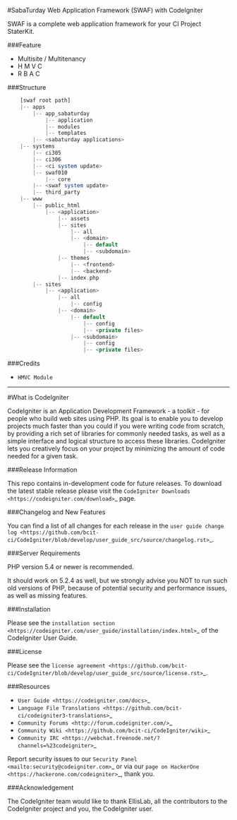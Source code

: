 #SabaTurday Web Application Framework (SWAF) with CodeIgniter

SWAF is a complete web application framework for your CI Project StaterKit.

###Feature
- Multisite / Multitenancy
- H M V C
- R B A C

###Structure

```php
    [swaf root path]
    |-- apps
    	|-- app_sabaturday
    		|-- application
    		|-- modules
    		|-- templates
    	|-- <sabaturday applications>
    |-- systems
    	|-- ci305
        |-- ci306
        |-- <ci system update>
    	|-- swaf010
    		|-- core
        |-- <swaf system update>
    	|-- third_party
    |-- www
        |-- public_html
 		    |-- <application>
 			    |-- assets
 			    |-- sites
 				    |-- all
 				    |-- <domain>
                        |-- default
                        |-- <subdomain>
 			    |-- themes
 				    |-- <frontend>
 				    |-- <backend>
 			    |-- index.php
        |-- sites
            |-- <application>
                |-- all
                    |-- config
                |-- <domain>
                    |-- default
                        |-- config
                        |-- <private files>
                    |-- <subdomain>
                        |-- config
                        |-- <private files>
```

###Credits

- `HMVC Module`

********************

#What is CodeIgniter

CodeIgniter is an Application Development Framework - a toolkit - for people
who build web sites using PHP. Its goal is to enable you to develop projects
much faster than you could if you were writing code from scratch, by providing
a rich set of libraries for commonly needed tasks, as well as a simple
interface and logical structure to access these libraries. CodeIgniter lets
you creatively focus on your project by minimizing the amount of code needed
for a given task.

###Release Information

This repo contains in-development code for future releases. To download the
latest stable release please visit the `CodeIgniter Downloads
<https://codeigniter.com/download>`_ page.

###Changelog and New Features

You can find a list of all changes for each release in the `user
guide change log <https://github.com/bcit-ci/CodeIgniter/blob/develop/user_guide_src/source/changelog.rst>`_.

###Server Requirements

PHP version 5.4 or newer is recommended.

It should work on 5.2.4 as well, but we strongly advise you NOT to run
such old versions of PHP, because of potential security and performance
issues, as well as missing features.

###Installation

Please see the `installation section <https://codeigniter.com/user_guide/installation/index.html>`_
of the CodeIgniter User Guide.

###License

Please see the `license
agreement <https://github.com/bcit-ci/CodeIgniter/blob/develop/user_guide_src/source/license.rst>`_.

###Resources

-  `User Guide <https://codeigniter.com/docs>`_
-  `Language File Translations <https://github.com/bcit-ci/codeigniter3-translations>`_
-  `Community Forums <http://forum.codeigniter.com/>`_
-  `Community Wiki <https://github.com/bcit-ci/CodeIgniter/wiki>`_
-  `Community IRC <https://webchat.freenode.net/?channels=%23codeigniter>`_

Report security issues to our `Security Panel <mailto:security@codeigniter.com>`_
or via our `page on HackerOne <https://hackerone.com/codeigniter>`_, thank you.

###Acknowledgement

The CodeIgniter team would like to thank EllisLab, all the
contributors to the CodeIgniter project and you, the CodeIgniter user.
